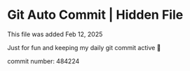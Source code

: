# Git Auto Commit | Hidden File

This file was added Feb 12, 2025

Just for fun and keeping my daily git commit active 🤪

commit number: 484224
